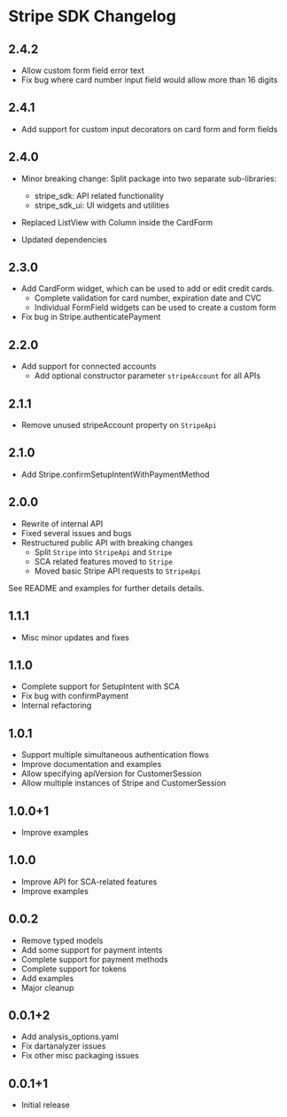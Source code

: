 # Stripe SDK Changelog

## 2.4.2

* Allow custom form field error text
* Fix bug where card number input field would allow more than 16 digits

## 2.4.1

* Add support for custom input decorators on card form and form fields

## 2.4.0

* Minor breaking change: Split package into two separate sub-libraries:
  * stripe_sdk: API related functionality
  * stripe_sdk_ui: UI widgets and utilities

* Replaced ListView with Column inside the CardForm
* Updated dependencies



## 2.3.0

* Add CardForm widget, which can be used to add or edit credit cards.
  * Complete validation for card number, expiration date and CVC
  * Individual FormField widgets can be used to create a custom form
* Fix bug in Stripe.authenticatePayment

## 2.2.0

* Add support for connected accounts
  * Add optional constructor parameter `stripeAccount` for all APIs

## 2.1.1

* Remove unused stripeAccount property on `StripeApi`

## 2.1.0

* Add Stripe.confirmSetupIntentWithPaymentMethod

## 2.0.0

* Rewrite of internal API
* Fixed several issues and bugs
* Restructured public API with breaking changes
  * Split `Stripe` into `StripeApi` and `Stripe`
  * SCA related features moved to `Stripe`
  * Moved basic Stripe API requests to `StripeApi`

See README and examples for further details details.

## 1.1.1

* Misc minor updates and fixes

## 1.1.0

* Complete support for SetupIntent with SCA
* Fix bug with confirmPayment
* Internal refactoring

## 1.0.1

* Support multiple simultaneous authentication flows
* Improve documentation and examples
* Allow specifying apiVersion for CustomerSession
* Allow multiple instances of Stripe and CustomerSession

## 1.0.0+1

* Improve examples

## 1.0.0

* Improve API for SCA-related features
* Improve examples

## 0.0.2

* Remove typed models
* Add some support for payment intents
* Complete support for payment methods
* Complete support for tokens
* Add examples
* Major cleanup

## 0.0.1+2

* Add analysis_options.yaml
* Fix dartanalyzer issues
* Fix other misc packaging issues

## 0.0.1+1

* Initial release
